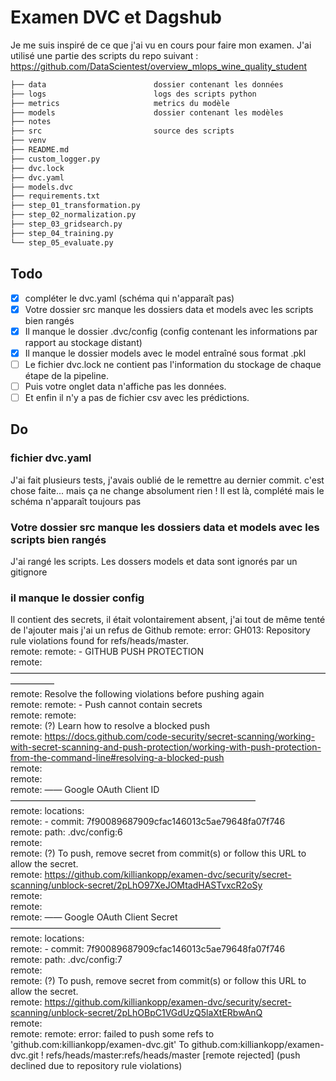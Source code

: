 # Examen DVC et Dagshub

Je me suis inspiré de ce que j'ai vu en cours pour faire mon examen. 
J'ai utilisé une partie des scripts du repo suivant :
https://github.com/DataScientest/overview_mlops_wine_quality_student


```txt       
├── data                        dossier contenant les données
├── logs                        logs des scripts python
├── metrics                     metrics du modèle
├── models                      dossier contenant les modèles
├── notes
├── src                         source des scripts
├── venv
├── README.md
├── custom_logger.py
├── dvc.lock
├── dvc.yaml
├── models.dvc
├── requirements.txt
├── step_01_transformation.py
├── step_02_normalization.py
├── step_03_gridsearch.py
├── step_04_training.py
└── step_05_evaluate.py
```

## Todo
- [x] compléter le dvc.yaml (schéma qui n'apparaît pas)
- [x] Votre dossier src manque les dossiers data et models avec les scripts bien rangés
- [x] Il manque le dossier .dvc/config (config contenant les informations par rapport au stockage distant)
- [x] Il manque le dossier models avec le model entraîné sous format .pkl
- [ ] Le fichier dvc.lock ne contient pas l'information du stockage de chaque étape de la pipeline. 
- [ ] Puis votre onglet data n'affiche pas les données. 
- [ ] Et enfin il n'y a pas de fichier csv avec les prédictions. 

## Do
### fichier dvc.yaml
J'ai fait plusieurs tests, j'avais oublié de le remettre au dernier commit. c'est chose faite... mais ça ne change absolument rien ! 
Il est là, complété mais le schéma n'apparaît toujours pas

### Votre dossier src manque les dossiers data et models avec les scripts bien rangés
J'ai rangé les scripts. Les dossers models et data sont ignorés par un gitignore

### il manque le dossier config
Il contient des secrets, il était volontairement absent, j'ai tout de même tenté de l'ajouter mais j'ai un refus de Github
remote: error: GH013: Repository rule violations found for refs/heads/master.        
remote: 
remote: - GITHUB PUSH PROTECTION        
remote:   —————————————————————————————————————————        
remote:     Resolve the following violations before pushing again        
remote: 
remote:     - Push cannot contain secrets        
remote: 
remote:             
remote:      (?) Learn how to resolve a blocked push        
remote:      https://docs.github.com/code-security/secret-scanning/working-with-secret-scanning-and-push-protection/working-with-push-protection-from-the-command-line#resolving-a-blocked-push        
remote:             
remote:             
remote:       —— Google OAuth Client ID ————————————————————————————        
remote:        locations:        
remote:          - commit: 7f90089687909cfac146013c5ae79648fa07f746        
remote:            path: .dvc/config:6        
remote:             
remote:        (?) To push, remove secret from commit(s) or follow this URL to allow the secret.        
remote:        https://github.com/killiankopp/examen-dvc/security/secret-scanning/unblock-secret/2pLhO97XeJOMtadHASTvxcR2oSy        
remote:             
remote:             
remote:       —— Google OAuth Client Secret ————————————————————————        
remote:        locations:        
remote:          - commit: 7f90089687909cfac146013c5ae79648fa07f746        
remote:            path: .dvc/config:7        
remote:             
remote:        (?) To push, remove secret from commit(s) or follow this URL to allow the secret.        
remote:        https://github.com/killiankopp/examen-dvc/security/secret-scanning/unblock-secret/2pLhOBpC1VGdUzQ5laXtERbwAnQ        
remote:             
remote: 
remote: 
error: failed to push some refs to 'github.com:killiankopp/examen-dvc.git'
To github.com:killiankopp/examen-dvc.git
!	refs/heads/master:refs/heads/master	[remote rejected] (push declined due to repository rule violations)